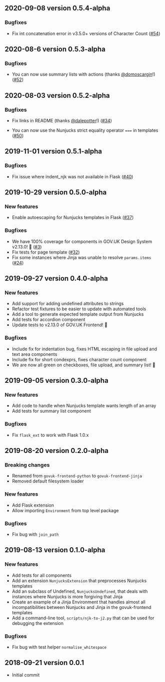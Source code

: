 ## 2020-09-08 version 0.5.4-alpha

### Bugfixes

* Fix int concatenation error in v3.5.0+ versions of Character Count ([#54](https://github.com/alphagov/govuk-frontend-jinja/pull/54))

## 2020-08-6 version 0.5.3-alpha

### Bugfixes

* You can now use summary lists with actions (thanks [@domoscargin](https://github.com/domoscargin)!) ([#52](https://github.com/alphagov/govuk-frontend-jinja/pull/52))

## 2020-08-03 version 0.5.2-alpha

### Bugfixes

* Fix links in README (thanks [@dalepotter](https://github.com/dalepotter)!) ([#34](https://github.com/alphagov/govuk-frontend-jinja/pull/34))

* You can now use the Nunjucks strict equality operator `===` in templates ([#50](https://github.com/alphagov/govuk-frontend-jinja/pull/50))

## 2019-11-01 version 0.5.1-alpha

### Bugfixes

* Fix issue where indent_njk was not available in Flask ([#40](https://github.com/alphagov/govuk-frontend-jinja/issues/40))

## 2019-10-29 version 0.5.0-alpha

### New features

* Enable autoescaping for Nunjucks templates in Flask ([#37](https://github.com/alphagov/govuk-frontend-jinja/pull/37))

### Bugfixes

* We have 100% coverage for components in GOV.UK Design System v2.13.0! :raised_hands: ([#3](https://github.com/alphagov/govuk-frontend-jinja/issues/3))
* Fix tests for page template ([#32](https://github.com/alphagov/govuk-frontend-jinja/pull/32))
* Fix some instances where Jinja was unable to resolve `params.items` ([#24](https://github.com/alphagov/govuk-frontend-jinja/pull/24))

## 2019-09-27 version 0.4.0-alpha

### New features

* Add support for adding undefined attributes to strings
* Refactor test fixtures to be easier to update with automated tools
* Add a tool to generate expected template output from Nunjucks
* Add tests for accordion component
* Update tests to v2.13.0 of GOV.UK Frontend! :tada:

### Bugfixes

* Include fix for indentation bug, fixes HTML escaping in file upload and text area components
* Include fix for short condexprs, fixes character count component
* We are now all green on checkboxes, file upload, and summary list! :muscle:

## 2019-09-05 version 0.3.0-alpha

### New features

* Add code to handle when Nunjucks template wants length of an array
* Add tests for summary list component

###  Bugfixes

* Fix `flask_ext` to work with Flask 1.0.x

## 2019-08-20 version 0.2.0-alpha

### Breaking changes

* Renamed from `govuk-frontend-python` to `govuk-frontend-jinja`
* Removed default filesystem loader

### New features

* Add Flask extension
* Allow importing `Environment` from top level package

### Bugfixes

* Fix bug with `join_path`

## 2019-08-13 version 0.1.0-alpha

### New features

* Add tests for all components
* Add an extension `NunjucksExtension` that preprocesses Nunjucks templates
* Add an subclass of Undefined, `NunjucksUndefined`, that deals with instances where Nunjucks is more forgiving that Jinja
* Create an example of a Jinja Environment that handles almost all incompatibilities between Nunjucks and Jinja in the govuk-frontend templates
* Add a command-line tool, `scripts/njk-to-j2.py` that can be used for debugging the extension

### Bugfixes

* Fix bug with test helper `normalise_whitespace`

## 2018-09-21 version 0.0.1

* Initial commit
